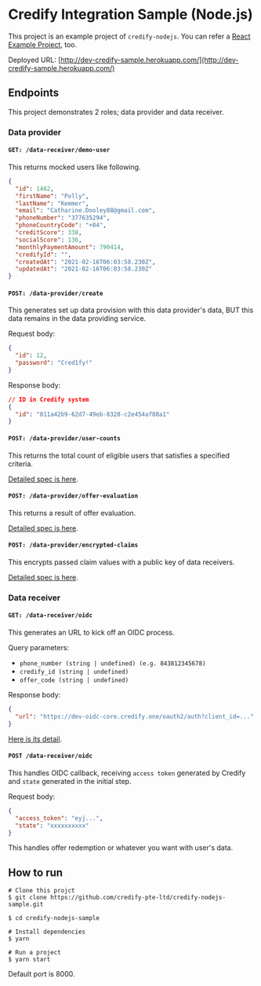 # Credify Integration Sample (Node.js)

This project is an example project of `credify-nodejs`. You can refer a [React Example Project](https://github.com/credify-pte-ltd/React-Credify-JS-Example), too.

Deployed URL: [http://dev-credify-sample.herokuapp.com/](http://dev-credify-sample.herokuapp.com/)

## Endpoints

This project demonstrates 2 roles; data provider and data receiver.

### Data provider

#### `GET: /data-receiver/demo-user`

This returns mocked users like following.

```json
{
  "id": 1462,
  "firstName": "Polly",
  "lastName": "Kemmer",
  "email": "Catharine.Dooley88@gmail.com",
  "phoneNumber": "377635294",
  "phoneCountryCode": "+84",
  "creditScore": 338,
  "socialScore": 136,
  "monthlyPaymentAmount": 790414,
  "credifyId": "",
  "createdAt": "2021-02-16T06:03:58.230Z",
  "updatedAt": "2021-02-16T06:03:58.230Z"
}
```

#### `POST: /data-provider/create`

This generates set up data provision with this data provider's data, BUT this data remains in the data providing service.

Request body:

```json
{
  "id": 12,
  "password": "Cred1fy!"  
}
```

Response body:

```json
// ID in Credify system
{
  "id": "011a42b9-62d7-49eb-8328-c2e454af88a1" 
}
```

#### `POST: /data-provider/user-counts`

This returns the total count of eligible users that satisfies a specified criteria.

[Detailed spec is here](https://developers.credify.one/how-to-use-servicex/be-data-provider.html#user-counts-api).

#### `POST: /data-provider/offer-evaluation`

This returns a result of offer evaluation.

[Detailed spec is here](https://developers.credify.one/how-to-use-servicex/be-data-provider.html#offer-evaluation-api).

#### `POST: /data-provider/encrypted-claims`

This encrypts passed claim values with a public key of data receivers.

[Detailed spec is here](https://developers.credify.one/how-to-use-servicex/be-data-provider.html#encrypted-claims-api).


### Data receiver

#### `GET: /data-receiver/oidc`

This generates an URL to kick off an OIDC process.

Query parameters:
- `phone_number (string | undefined) (e.g. 843812345678)` 
- `credify_id (string | undefined)`
- `offer_code (string | undefined)`

Response body:

```json
{
  "url": "https://dev-oidc-core.credify.one/oauth2/auth?client_id=..."    
}
```

[Here is its detail](https://developers.credify.one/how-to-use-servicex/be-data-receiver.html#oidc-setup-url).

#### `POST /data-receiver/oidc`

This handles OIDC callback, receiving `access token` generated by Credify and `state` generated in the initial step.

Request body:

```json
{
  "access_token": "eyj...",
  "state": "xxxxxxxxxx"
}
```

This handles offer redemption or whatever you want with user's data.

## How to run

```shell script
# Clone this projct
$ git clone https://github.com/credify-pte-ltd/credify-nodejs-sample.git

$ cd credify-nodejs-sample

# Install dependencies
$ yarn

# Run a project
$ yarn start
```

Default port is 8000.
